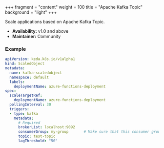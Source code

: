 +++
fragment = "content"
weight = 100
title = "Apache Kafka Topic"
background = "light"
+++

Scale applications based on Apache Kafka Topic.

<!--more-->

* **Availability:** v1.0 and above
* **Maintainer:** Community

### Example

```yaml
apiVersion: keda.k8s.io/v1alpha1
kind: ScaledObject
metadata:
  name: kafka-scaledobject
  namespace: default
  labels:
    deploymentName: azure-functions-deployment
spec:
  scaleTargetRef:
    deploymentName: azure-functions-deployment
  pollingInterval: 30
  triggers:
  - type: kafka
    metadata:
      # Required
      brokerList: localhost:9092
      consumerGroup: my-group       # Make sure that this consumer group name is the same one as the one that is consuming topics
      topic: test-topic
      lagThreshold: "50"
```